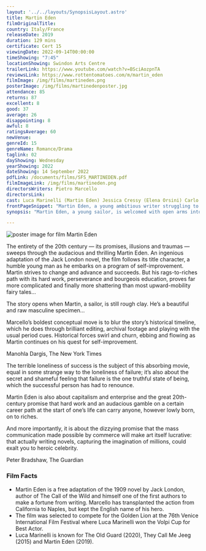 ```yaml
---
layout: '../../layouts/SynopsisLayout.astro'
title: Martin Eden
filmOriginalTitle:
country: Italy/France
releaseDate: 2019
duration: 129 mins
certificate: Cert 15
viewingDate: 2022-09-14T00:00:00
timeShowing: "7:45"
locationShowing: Swindon Arts Centre
trailerLink: https://www.youtube.com/watch?v=BSciAozpnTA
reviewsLink: https://www.rottentomatoes.com/m/martin_eden
filmImage: /img/films/martineden.png
posterImage: /img/films/martinedenposter.jpg
attendance: 85
returns: 87
excellent: 8
good: 37
average: 26
disappointing: 8
awful: 8
ratingsAverage: 60
newVenue:
genreId: 15
genreName: Romance/Drama
taglink: 02
dayShowing: Wednesday
yearShowing: 2022
dateShowing: 14 September 2022
pdfLink: /documents/films/SFS_MARTINEDEN.pdf
filmImageLink: /img/films/martineden.png
directorsWriters: Pietro Marcello
directorsLink:
cast: Luca Marinelli (Martin Eden) Jessica Cressy (Elena Orsini) Carlo Cecchi (Russ Brissenden)
frontPageSnippet: "Martin Eden, a young ambitious writer struggling to rise above his poor circumstances, falls in love with the daughter of a wealthy family and aspires to rise above his situation."
synopsis: "Martin Eden, a young sailor, is welcomed with open arms into an industrial middle-class liberal family after rescuing the family's young heir, Arturo, from a violent attack.  In their home, Martin crosses paths with Arturo's enchanting sister Elena, and romance blossoms.  He then aspires to transcend his humble beginnings and succeed as a writer, all to be worthy of Elena’s hand."

---
```


![poster image for film Martin Eden](/img/films/martineden.png "poster image for film Martin Eden")

The entirety of the 20th century — its promises, illusions and traumas — sweeps through the audacious and thrilling Martin Eden.  An ingenious adaptation of the Jack London novel, the film follows its title character, a humble young man as he embarks on a program of self-improvement.  Martin strives to change and advance and succeeds.  But his rags-to-riches path with its hard work, perseverance and bourgeois education, proves far more complicated and finally more shattering than most upward-mobility fairy tales…

The story opens when Martin, a sailor, is still rough clay.  He’s a beautiful and raw masculine specimen…

Marcello’s boldest conceptual move is to blur the story’s historical timeline, which he does through brilliant editing, archival footage and playing with the usual period cues.  Historical forces swirl and churn, ebbing and flowing as Martin continues on his quest for self-improvement.

<div class="review__author review__author--review1">
Manohla Dargis, The New York Times
</div>

The terrible loneliness of success is the subject of this absorbing movie, equal in some strange way to the loneliness of failure; it’s also about the secret and shameful feeling that failure is the one truthful state of being, which the successful person has had to renounce.

Martin Eden is also about capitalism and enterprise and the great 20th-century promise that hard work and an audacious gamble on a certain career path at the start of one’s life can carry anyone, however lowly born, on to riches.

And more importantly, it is about the dizzying promise that the mass communication made possible by commerce will make art itself lucrative: that actually writing novels, capturing the imagination of millions, could exalt you to heroic celebrity.

<div class="review__author">
Peter Bradshaw, The Guardian
</div>

### Film Facts

* Martin Eden is a free adaptation of the 1909 novel by Jack London, author of The Call of the Wild and himself one of the first authors to make a fortune from writing.  Marcello has transplanted the action from California to Naples, but kept the English name of his hero.
* The film was selected to compete for the Golden Lion at the 76th Venice International Film Festival where Luca Marinelli won the Volpi Cup for Best Actor.
* Luca Marinelli is known for The Old Guard (2020), They Call Me Jeeg (2015) and Martin Eden (2019).